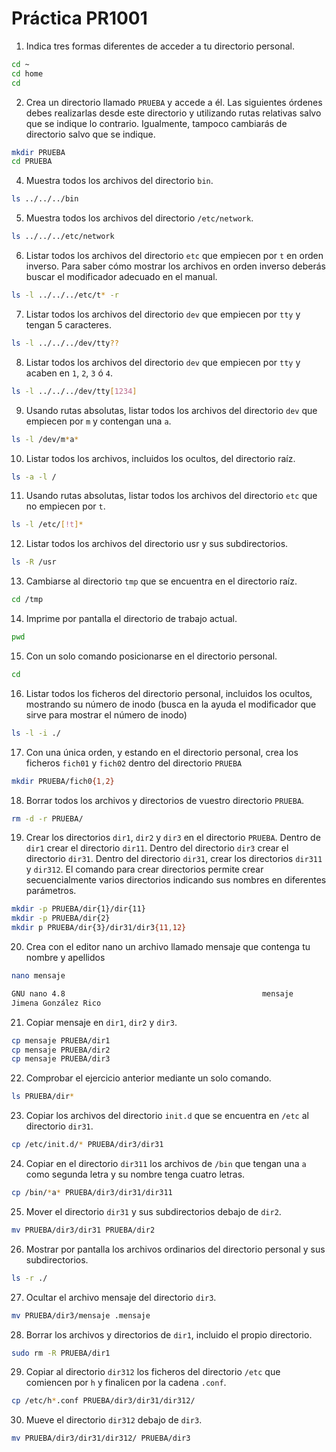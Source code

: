 # Práctica PR1001

1. Indica tres formas diferentes de acceder a tu directorio personal.
```bash
cd ~
cd home
cd
```

2. Crea un directorio llamado `PRUEBA` y accede a él. Las siguientes órdenes debes realizarlas desde este directorio y utilizando rutas relativas salvo que se indique lo contrario. Igualmente, tampoco cambiarás de directorio salvo que se indique.

```bash
mkdir PRUEBA
cd PRUEBA
```

4. Muestra todos los archivos del directorio `bin`.

```bash
ls ../../../bin
```

5. Muestra todos los archivos del directorio `/etc/network`.

```bash
ls ../../../etc/network
```

6. Listar todos los archivos del directorio `etc` que empiecen por `t` en orden inverso. Para saber cómo mostrar los archivos en orden inverso deberás buscar el modificador adecuado en el manual.

```bash
ls -l ../../../etc/t* -r
```

7. Listar todos los archivos del directorio `dev` que empiecen por `tty` y tengan 5 caracteres.

```bash
ls -l ../../../dev/tty??
```

8. Listar todos los archivos del directorio `dev` que empiecen por `tty` y acaben en `1`, `2`, `3` ó `4`.

```bash
ls -l ../../../dev/tty[1234]
```

9.  Usando rutas absolutas, listar todos los archivos del directorio `dev` que empiecen por `m` y contengan una `a`.

```bash
ls -l /dev/m*a*
```

10. Listar todos los archivos, incluidos los ocultos, del directorio raíz.

```bash
ls -a -l /
```

11. Usando rutas absolutas, listar todos los archivos del directorio `etc` que no empiecen por `t`.

```bash
ls -l /etc/[!t]*
```

12. Listar todos los archivos del directorio usr y sus subdirectorios.

```bash
ls -R /usr
```

13. Cambiarse al directorio `tmp` que se encuentra en el directorio raíz.

```bash
cd /tmp
```

14. Imprime por pantalla el directorio de trabajo actual.

```bash
pwd
```

15. Con un solo comando posicionarse en el directorio personal.

```bash
cd
```

16. Listar todos los ficheros del directorio personal, incluidos los ocultos, mostrando su número de inodo (busca en la ayuda el modificador que sirve para mostrar el número de inodo)

```bash
ls -l -i ./
```

17. Con una única orden, y estando en el directorio personal, crea los ficheros `fich01` y `fich02` dentro del directorio `PRUEBA`

```bash
mkdir PRUEBA/fich0{1,2}
```

18. Borrar todos los archivos y directorios de vuestro directorio `PRUEBA`.

```bash
rm -d -r PRUEBA/
```

19. Crear los directorios `dir1`, `dir2` y `dir3` en el directorio `PRUEBA`. Dentro de `dir1` crear el directorio `dir11`. Dentro del directorio `dir3` crear el directorio `dir31`. Dentro del directorio `dir31`, crear los directorios `dir311` y `dir312`. El comando para crear directorios permite crear secuencialmente varios directorios indicando sus nombres en diferentes parámetros.

```bash
mkdir -p PRUEBA/dir{1}/dir{11}
mkdir -p PRUEBA/dir{2}
mkdir p PRUEBA/dir{3}/dir31/dir3{11,12}
```

20. Crea con el editor nano un archivo llamado mensaje que contenga tu nombre y apellidos

```bash
nano mensaje

GNU nano 4.8                                            mensaje                                             Modified
Jimena González Rico
```

21. Copiar mensaje en `dir1`, `dir2` y `dir3`.

```bash
cp mensaje PRUEBA/dir1
cp mensaje PRUEBA/dir2
cp mensaje PRUEBA/dir3
```

22. Comprobar el ejercicio anterior mediante un solo comando.

```bash
ls PRUEBA/dir*
```

23. Copiar los archivos del directorio `init.d` que se encuentra en `/etc` al directorio `dir31`.

```bash
cp /etc/init.d/* PRUEBA/dir3/dir31
```

24. Copiar en el directorio `dir311` los archivos de `/bin` que tengan una `a` como segunda letra y su nombre tenga cuatro letras.

```bash
cp /bin/*a* PRUEBA/dir3/dir31/dir311
```

25. Mover el directorio `dir31` y sus subdirectorios debajo de `dir2`.

```bash
mv PRUEBA/dir3/dir31 PRUEBA/dir2
```

26. Mostrar por pantalla los archivos ordinarios del directorio personal y sus subdirectorios.

```bash
ls -r ./
```

27. Ocultar el archivo mensaje del directorio `dir3`.

```bash
mv PRUEBA/dir3/mensaje .mensaje
```

28. Borrar los archivos y directorios de `dir1`, incluido el propio directorio.

```bash
sudo rm -R PRUEBA/dir1
```

29. Copiar al directorio `dir312` los ficheros del directorio `/etc` que comiencen por `h` y finalicen por la cadena `.conf`.

```bash
cp /etc/h*.conf PRUEBA/dir3/dir31/dir312/
```

30. Mueve el directorio `dir312` debajo de `dir3`.

```bash
mv PRUEBA/dir3/dir31/dir312/ PRUEBA/dir3
```